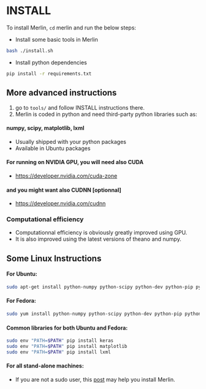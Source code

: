 # INSTALL

To install Merlin, `cd` merlin and run the below steps:

- Install some basic tools in Merlin
```sh
bash ./install.sh
```
- Install python dependencies
```sh
pip install -r requirements.txt
```

## More advanced instructions

1. go to `tools/`  and follow INSTALL instructions there.
2. Merlin is coded in python and need third-party python libraries such as:

#### numpy, scipy, matplotlib, lxml 

- Usually shipped with your python packages 
- Available in Ubuntu packages

#### For running on NVIDIA GPU, you will need also CUDA

- https://developer.nvidia.com/cuda-zone

#### and you might want also CUDNN [optionnal]

- https://developer.nvidia.com/cudnn

### Computational efficiency
    
- Computationnal efficiency is obviously greatly improved using GPU.
- It is also improved using the latest versions of theano and numpy.

## Some Linux Instructions

#### For Ubuntu: 
```sh
sudo apt-get install python-numpy python-scipy python-dev python-pip python-nose g++ libopenblas-dev git libc6-dev-i386 glibc-devel.i686 csh
```

#### For Fedora: 
```sh
sudo yum install python-numpy python-scipy python-dev python-pip python-nose g++ libopenblas-dev git libc6-dev-i386 glibc-devel.i686 csh python-lxml libxslt-devel unzip
```

#### Common libraries for both Ubuntu and Fedora:
```sh
sudo env "PATH=$PATH" pip install keras
sudo env "PATH=$PATH" pip install matplotlib
sudo env "PATH=$PATH" pip install lxml
```

#### For all stand-alone machines:
- If you are not a sudo user, this [post](https://cstr-edinburgh.github.io/install-merlin/) may help you install Merlin.

